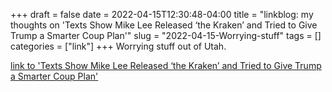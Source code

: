 +++draft = falsedate = 2022-04-15T12:30:48-04:00title = "linkblog: my thoughts on 'Texts Show Mike Lee Released ‘the Kraken’ and Tried to Give Trump a Smarter Coup Plan'"slug = "2022-04-15-Worrying-stuff"tags = []categories = ["link"]+++Worrying stuff out of Utah. [link to 'Texts Show Mike Lee Released ‘the Kraken’ and Tried to Give Trump a Smarter Coup Plan'](https://www.vice.com/en/article/wxd9pm/sen-mike-lee-mark-meadows-election)